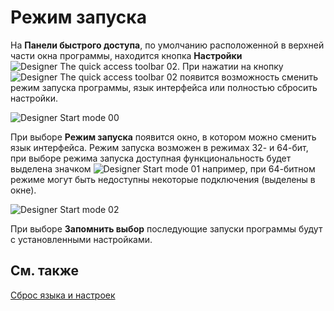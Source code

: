 # Режим запуска

На **Панели быстрого доступа**, по умолчанию расположенной в верхней части окна программы, находится кнопка **Настройки**![Designer The quick access toolbar 02](~/images/Designer_quick_access_toolbar_02.png). При нажатии на кнопку ![Designer The quick access toolbar 02](~/images/Designer_quick_access_toolbar_02.png) появится возможность сменить режим запуска программы, язык интерфейса или полностью сбросить настройки.

![Designer Start mode 00](~/images/Designer_Start_mode_00.png)

При выборе **Режим запуска** появится окно, в котором можно сменить язык интерфейса. Режим запуска возможен в режимах 32\- и 64\-бит, при выборе режима запуска доступная функциональность будет выделена значком ![Designer Start mode 01](~/images/Designer_Start_mode_01.png) например, при 64\-битном режиме могут быть недоступны некоторые подключения (выделены в окне).

![Designer Start mode 02](~/images/Designer_Start_mode_02.png)

При выборе **Запомнить выбор** последующие запуски программы будут с установленными настройками.

## См. также

[Сброс языка и настроек](Designer_Reset_language_settings.md)
